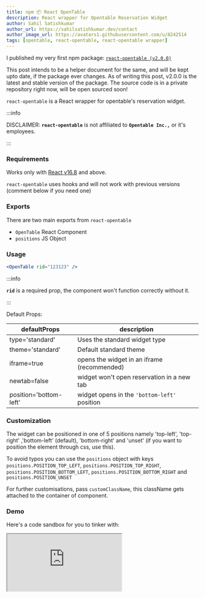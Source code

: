 ```yaml
---
title: npm 📦 React OpenTable
description: React wrapper for Opentable Reservation Widget
author: Sahil Satishkumar
author_url: https://sahilsatishkumar.dev/contact
author_image_url: https://avatars1.githubusercontent.com/u/8242514
tags: [opentable, react-opentable, react-opentable wrapper]
---
```


I published my very first npm package: [`react-opentable (v2.0.0)`](https://www.npmjs.com/package/react-opentable)

This post intends to be a helper document for the same, and will be kept upto date, if the package ever changes. As of writing this post, v2.0.0 is the latest and stable version of the package. The source code is in a private repository right now, will be open sourced soon!

<!--truncate-->

`react-opentable` is a React wrapper for opentable's reservation widget.

:::info

DISCLAIMER: **`react-opentable`** is not affiliated to **`Opentable Inc.,`** or it's employees.

:::

### Requirements

Works only with [React v16.8](https://reactjs.org/blog/2019/02/06/react-v16.8.0.html) and above.

`react-opentable` uses hooks and will not work with previous versions (comment below if you need one)

### Exports

There are two main exports from `react-opentable`

- `OpenTable` React Component
- `positions` JS Object

### Usage

```jsx OpenTable Component
<OpenTable rid="123123" />
```

:::info

**`rid`** is a required prop, the component won't function correctly without it.

:::

Default Props:

| defaultProps           | description                                  |
| ---------------------- | -------------------------------------------- |
| type='standard'        | Uses the standard widget type                |
| theme='standard'       | Default standard theme                       |
| iframe=true            | opens the widget in an iframe (recommended)  |
| newtab=false           | widget won't open reservation in a new tab   |
| position='bottom-left' | widget opens in the `'bottom-left'` position |

### Customization

The widget can be positioned in one of 5 positions namely 'top-left', 'top-right' ,'bottom-left' (default), 'bottom-right' and 'unset' (if you want to position the element through css, use this).

To avoid typos you can use the `positions` object with keys `positions.POSITION_TOP_LEFT`, `positions.POSITION_TOP_RIGHT`, `positions.POSITION_BOTTOM_LEFT`, `positions.POSITION_BOTTOM_RIGHT` and `positions.POSITION_UNSET`

For further customisations, pass `customClassName`, this className gets attached to the container of component.

### Demo

Here's a code sandbox for you to tinker with:

<iframe src="https://codesandbox.io/embed/unruffled-snow-0zmiw?fontsize=14&hidenavigation=1&theme=light" style={{width: '100%', height: '500px', border: 0, borderRadius: '4px', overflow: 'hidden'}} title="unruffled-snow-0zmiw" allow="accelerometer; ambient-light-sensor; camera; encrypted-media; geolocation; gyroscope; hid; microphone; midi; payment; usb; vr; xr-spatial-tracking" sandbox="allow-forms allow-modals allow-popups allow-presentation allow-same-origin allow-scripts" />

### Need feedback

Do let me know how can I make this components more useful for you :grin:

